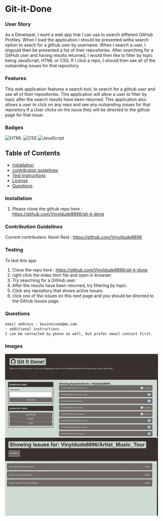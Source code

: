 # Git-it-Done

### User Story

As a Developer, I want a web app that I can use to search different GitHub Profiles. When I load the application I should be presented witha search option to seach for a github  user by username. When I search a user, I shgould then be presented a list of their repositories. After searching for a GitHub user and having results returned, I would then like to filter by topic being JavaScript, HTML or CSS. If I click a repo, I should then see all of the outsanding issues for that repository.

### Features
This web application features a search tool, to search for a github user and see all of their repositories.
This application will allow a user to filter by topic after the search results have been returned.
This application also allows a user to click on any repo and see any outsanding issues for that repository
If a User clicks on the issue they will be directed to the github page for that issue.

### Badges
![HTML](https://img.shields.io/badge/HTML-License-blue)
![CSS](https://img.shields.io/badge/React.js-License-yellowgreen)
![JavaScript](https://img.shields.io/badge/JavaScript-License-lightblue)


## Table of Contents

- [installation](#installation)
- [contribution guidelines](#contribution)
- [Test Instructions](#testing)
- [License](#license)
- [Questions](#questions)

### Installation
1. Please clone the github repo here :
https://github.com/Vinyldude8896/git-it-done



### Contribution Guidelines
Current contributers:
Kevin Reid : https://github.com/Vinyldude8896 <br />


### Testing
To test this app:<br />
1. Clone the repo here : https://github.com/Vinyldude8896/git-it-done <br />
2. right click the index.html file and open in browser. <br />
3. Try searching for a GitHub user.
4. After the results have been returned, try filtering by topic.
5. Click any repository that shows active issues.
6. click one of the issues on this next page and you should be directed to the Github Issues page.

### Questions
    email address : kevinnivek@me.com
    - additional instructions 
    I can be contacted by phone as well, but prefer email contact first.
### Images

<img src="./Git_It_Done_1.jpg" alt="Getting started">
<img src="./Git_It_Done_2.jpg" alt="Getting started">